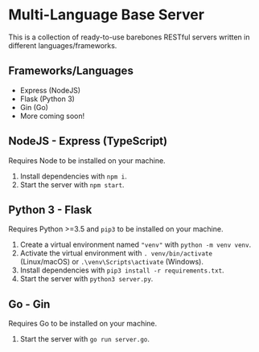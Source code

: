 # Multi-Language Base Server
This is a collection of ready-to-use barebones RESTful servers written in different languages/frameworks.

## Frameworks/Languages
- Express (NodeJS)
- Flask (Python 3)
- Gin (Go)
- More coming soon!

## NodeJS - Express (TypeScript)
Requires Node to be installed on your machine.
1. Install dependencies with `npm i`.
2. Start the server with `npm start`.

## Python 3 - Flask
Requires Python >=3.5 and `pip3` to be installed on your machine.
1. Create a virtual environment named `"venv"` with `python -m venv venv`.
2. Activate the virtual environment with `. venv/bin/activate` (Linux/macOS) or `.\venv\Scripts\activate` (Windows).
3. Install dependencies with `pip3 install -r requirements.txt`.
4. Start the server with `python3 server.py`.

## Go - Gin
Requires Go to be installed on your machine.
1. Start the server with `go run server.go`.
